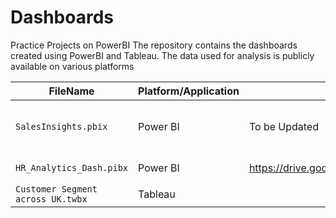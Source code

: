 # Dashboards
Practice Projects on PowerBI
The repository contains the dashboards created using PowerBI and Tableau. The data used for analysis is publicly available on various platforms


| FileName | Platform/Application | Data_Source | Reference |
|----------|----------------------|-------------|-----------|
| `SalesInsights.pbix` | Power BI | To be Updated | [https://www.youtube.com/watch?v=j4xlVLgsmNQ&ab_channel=RishabhMishra](https://youtube.com/playlist?list=PLeo1K3hjS3uva8pk1FI3iK9kCOKQdz1I9&feature=shared) |
| `HR_Analytics_Dash.pibx` | Power BI | https://drive.google.com/drive/folders/18mQalCEyZypeV8TJeP3SME_R6qsCS2Og | https://www.youtube.com/watch?v=j4xlVLgsmNQ&ab_channel=RishabhMishra |
| `Customer Segment across UK.twbx` | Tableau | | |

